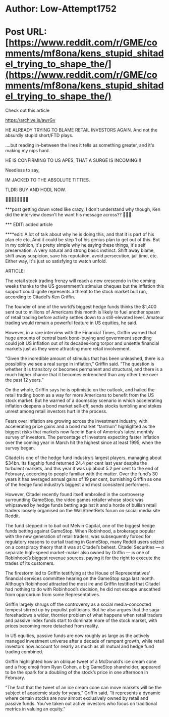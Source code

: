 # Author: Low-Attempt1752
# Post URL: [https://www.reddit.com/r/GME/comments/mf8ona/kens_stupid_shitadel_trying_to_shape_the/](https://www.reddit.com/r/GME/comments/mf8ona/kens_stupid_shitadel_trying_to_shape_the/)


Check out this article 

https://archive.is/awrGv

                                         
HE ALREADY TRYING TO BLAME RETAIL INVESTORS AGAIN. And not the absurdly stupid short/FTD plays.

 ....but reading in-between the lines it tells us something greater, and it's making my nips hard. 

HE IS CONFIRMING TO US APES, THAT A SURGE IS INCOMING!!!

Needless to say,

IM JACKED TO THE ABSOLUTE TITTIES. 

TLDR: BUY AND HODL NOW.

🚀🚀🚀🚀🚀🚀🚀🚀

***post getting down voted like crazy,  I don't understand why though, Ken did the interview doesn't he want his message across?? 🤣🤣🤣
                                                                           

*** EDIT: added article

****edit: A lot of talk about why he is doing this, and that it is part of his plan etc etc. And it could be step 1 of his genius plan to get out of this. But in my opinion, it's pretty simple why he saying these things, it's self preservation. A very natural and strong basic instinct. Shift away blame, shift away suspicion, save his reputation, avoid persecution, jail time, etc. Either way, It's just so satisfying to watch unfold. 


ARTICLE:

The retail stock trading frenzy will reach a new crescendo in the coming weeks thanks to the US government’s stimulus cheques but the inflation this support could ignite represents a threat to the stock market bull run, according to Citadel’s Ken Griffin.

The founder of one of the world’s biggest hedge funds thinks the $1,400 sent out to millions of Americans this month is likely to fuel another spasm of retail trading before activity settles down to a still-elevated level. Amateur trading would remain a powerful feature in US equities, he said.

However, in a rare interview with the Financial Times, Griffin warned that huge amounts of central bank bond-buying and government spending could jolt US inflation out of its decades-long torpor and unsettle financial markets just as they were attracting more retail involvement.

“Given the incredible amount of stimulus that has been unleashed, there is a possibility we see a real surge in inflation,” Griffin said. “The question is whether it is transitory or becomes permanent and structural, and there is a much higher chance that it becomes entrenched than any other time over the past 12 years.”

On the whole, Griffin says he is optimistic on the outlook, and hailed the retail trading boom as a way for more Americans to benefit from the US stock market. But he warned of a doomsday scenario in which accelerating inflation deepens a bond market sell-off, sends stocks tumbling and stokes unrest among retail investors hurt in the process. 


Fears over inflation are growing across the investment industry, with accelerating price gains and a bond market “tantrum” highlighted as the biggest risks that markets now face in Bank of America’s latest monthly survey of investors. The percentage of investors expecting faster inflation over the coming year in March hit the highest since at least 1995, when the survey began.

Citadel is one of the hedge fund industry’s largest players, managing about $34bn. Its flagship fund returned 24.4 per cent last year despite the turbulent markets, and this year it was up about 5.2 per cent to the end of February, according to people familiar with the matter. Over the fund’s 30 years it has averaged annual gains of 19 per cent, burnishing Griffin as one of the hedge fund industry’s biggest and most consistent performers. 


However, Citadel recently found itself embroiled in the controversy surrounding GameStop, the video games retailer whose stock was whipsawed by hedge funds betting against it and a horde of bullish retail traders loosely organised on the WallStreetBets forum on social media site Reddit. 

The fund stepped in to bail out Melvin Capital, one of the biggest hedge funds betting against GameStop. When Robinhood, a brokerage popular with the new generation of retail traders, was subsequently forced for regulatory reasons to curtail trading in GameStop, many Reddit users seized on a conspiracy theory that it was at Citadel’s behest. Citadel Securities — a separate high-speed market-maker also owned by Griffin — is one of Robinhood’s biggest revenue sources, paying it for the right to execute the trades of its customers. 

The firestorm led to Griffin testifying at the House of Representatives’ financial services committee hearing on the GameStop saga last month. Although Robinhood attracted the most ire and Griffin testified that Citadel had nothing to do with Robinhood’s decision, he did not escape unscathed from opprobrium from some Representatives.

Griffin largely shrugs off the controversy as a social media-concocted tempest stirred up by populist politicians. But he also argues that the saga foreshadows a wider, thornier problem of what happens when retail traders and passive index funds start to dominate more of the stock market, with prices becoming more detached from reality.


In US equities, passive funds are now roughly as large as the actively managed investment universe after a decade of rampant growth, while retail investors now account for nearly as much as all mutual and hedge fund trading combined. 

Griffin highlighted how an oblique tweet of a McDonald’s ice cream cone and a frog emoji from Ryan Cohen, a big GameStop shareholder, appeared to be the spark for a doubling of the stock’s price in one afternoon in February.

“The fact that the tweet of an ice cream cone can move markets will be the subject of academic study for years,” Griffin said. “It represents a dynamic where certain stocks are now almost exclusively owned by retail and passive funds. You’ve taken out active investors who focus on traditional metrics in valuing an equity.”